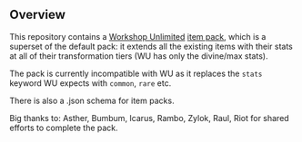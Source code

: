 ## Overview
This repository contains a [Workshop Unlimited](https://workshop-unlimited.vercel.app/) [item pack](items.json), which is a superset of the default pack: it extends all the existing items with their stats at all of their transformation tiers (WU has only the divine/max stats).

The pack is currently incompatible with WU as it replaces the `stats` keyword WU expects with `common`, `rare` etc.

There is also a .json schema for item packs.

Big thanks to: Asther, Bumbum, Icarus, Rambo, Zylok, Raul, Riot for shared efforts to complete the pack.
